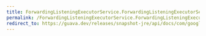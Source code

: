 ```yaml
---
title: ForwardingListeningExecutorService.ForwardingListeningExecutorService
permalink: /ForwardingListeningExecutorService.ForwardingListeningExecutorService/
redirect_to: https://guava.dev/releases/snapshot-jre/api/docs/com/google/common/util/concurrent/ForwardingListeningExecutorService.html#ForwardingListeningExecutorService--
---
```

